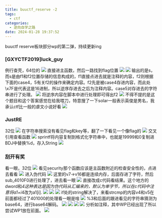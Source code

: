 ```yaml
---
title: buuctf_reserve -2
tags:
  - ctf
categories:
  - 逆向自学之路
date: 2024-01-28 19:37:52
---
```


buuctf reserve板块部分wp的第二弹，持续更新ing
<!-- more -->
### [GXYCTF2019]luck_guy
例行查壳，64位的
![](./buuctf-reserve-2/1.1.png)
直接进主函数，然后一路找到flag位置
![](./buuctf-reserve-2/1.2.png)
![](./buuctf-reserve-2/1.3.png)
输出的是s，而s是由f1和f2位置存储的信息构成的，f1直接点进去就是注释的内容，f2则根据下面的case4，5有关f2的操作来确定内容。f2先是被case4存进内容，而此处\x7F是代表这是16进制，所以逆序存进去之后为注释内容。case5对存进去的字符串进行了处理。
![](./buuctf-reserve-2/1.4.png)
将逆序内容在脚本中进行处理即可得出f2
![](./buuctf-reserve-2/1.5.png)
不得不提的是这个题目和这个答案感觉在给我喂刀，特意搜了一下solar一般表示英俊是男名，我承认ctf比一般的虐文小说好看
![](./buuctf-reserve-2/1.6.png)
### JustRE
32位
![](./buuctf-reserve-2/2.1.png)
在字符串搜索没有看见flag和key等，翻了一下看见一个像flag的
![](./buuctf-reserve-2/2.2.png)
交叉引用查看函数
![](./buuctf-reserve-2/2.3.png)
sprintf将内容复制到格式化字符串中，也就是19999和0复制进BDJ中替换%d，存入String
![](./buuctf-reserve-2/2.4.png)
### 刮开有奖
看一眼，32位
![](./buuctf-reserve-2/3.1.png)
看见security那个函数应该是主函数附近的检查安全性的，点进去看看
![](./buuctf-reserve-2/3.2.png)
进入伪代码
![](./buuctf-reserve-2/3.3.png)
这里的v7->v16都是连续内存，后面存进了字符，然后sub_4010F0进行处理了，进去看一眼
![](./buuctf-reserve-2/3.4.png)
直接改成c代码看结果。这个地方的dword和*4这种表达是因为伪代码从汇编来的，默认为单字节，所以在c代码中注意将a1+i*4改为a1[i].
![](./buuctf-reserve-2/3.5.png)
![](./buuctf-reserve-2/3.6.png)
![](./buuctf-reserve-2/3.7.png)
if处的string解决了，来看strcmp的内容v4和v5在前面都经过了401000的处理看一眼是啥
![](./buuctf-reserve-2/3.8.png)
%3和后面的跟进看见的字符串猜测为base64，进行base64解码。
![](./buuctf-reserve-2/3.9.png)
![](./buuctf-reserve-2/3.10.png)
![](./buuctf-reserve-2/3.11.png) ![](./buuctf-reserve-2/3.12.png)
分析如注释，其中WP已经出现了所以尝试WP1放在前面。
![](./buuctf-reserve-2/3.13.png)

